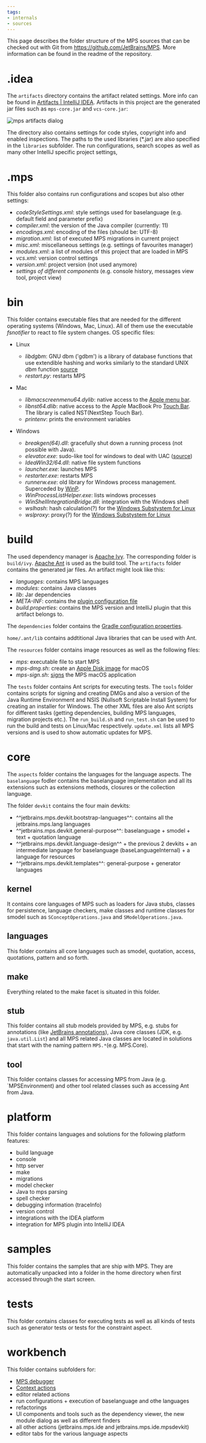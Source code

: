 ```yaml
---
tags:
- internals
- sources
---
```


This page describes the folder structure of the MPS sources that can be checked out with Git from https://github.com/JetBrains/MPS.
More information can be found in the readme of the repository.

# .idea

The `artifacts` directory contains the artifact related settings. More info can be found
in [Artifacts | IntelliJ IDEA](https://www.jetbrains.com/help/idea/working-with-artifacts.html). Artifacts in this project are the generated jar files
such as `mps-core.jar` and `vcs-core.jar`:

![mps artifacts dialog](mps_artifacts.png)

The directory also contains settings for code styles, copyright info and enabled inspections. The paths to the used libraries (*.jar) are also specified in the `libraries` subfolder. The run configurations, search scopes as well as
many other IntelliJ specific project settings,

# .mps

This folder also contains run configurations and scopes but also other settings:

- *codeStyleSettings.xml*: style settings used for baselanguage (e.g. default field and parameter prefix)
- *compiler.xml*: the version of the Java compiler (currently: 11)
- *encodings.xml*: encoding of the files (should be: UTF-8)
- *migration.xml*: list of executed MPS migrations in current project 
- *misc.xml*: miscellaneous settings (e.g. settings of favourites manager)
- *modules.xml*: a list of modules of this project that are loaded in MPS
- *vcs.xml*: version control settings
- *version.xml*: project version (not used anymore)
- *settings of different components* (e.g. console history, messages view tool, project view)

# bin

This folder contains executable files that are needed for the different
operating systems (Windows, Mac, Linux). All of them use the executable *fsnotifier* to react to file system changes. OS specific files:

- Linux
    - *libdgbm*: GNU dbm ('gdbm') is a library of database functions that use extendible hashing and works similarly to the standard UNIX *dbm* function [source](https://packages.debian.org/de/sid/libgdbm-dev)
    - *restart.py*: restarts MPS

- Mac
    - *libmacscreenmenu64.dylib*: native access to the [Apple menu bar](https://support.apple.com/guide/mac-help/menu-bar-mchlp1446/mac).
    - *libnst64.dlib*: native access to the Apple MacBook Pro [Touch Bar](https://support.apple.com/guide/mac-help/use-the-touch-bar-mchlbfd5b039/mac). The library is called NST(NextStep Touch Bar).
    - *printenv*: prints the environment variables
  
- Windows
    - *breakgen(64).dll*: gracefully shut down a running process (not possible with Java).
    - *elevator.exe*: sudo-like tool for windows to deal with UAC ([source](https://stackoverflow.com/questions/53023013/elevator-exe-in-android-studio-update))
    - *IdeaWin32/64.dll*: native file system functions
    - *launcher.exe*: launches MPS
    - *restarter.exe*: restarts MPS
    - *runnerw.exe*: old library for Windows process management. Superceded by [WinP](https://github.com/jenkinsci/winp).
    - *WinProcessListHelper.exe*: lists windows processes
    - *WinShellIntegrationBridge.dll*: integration with the Windows shell
    - *wslhash*: hash calculation(?) for the [Windows Substystem for Linux](https://www.jetbrains.com/help/idea/how-to-use-wsl-development-environment-in-product.html)
    - *wslproxy*: proxy(?) for the [Windows Substystem for Linux](https://www.jetbrains.com/help/idea/how-to-use-wsl-development-environment-in-product.html)

# build

The used dependency manager is [Apache Ivy](https://ant.apache.org/ivy/). The corresponding folder is `build/ivy`.
[Apache Ant](https://ant.apache.org/) is used as the build tool.
The `artifacts` folder contains the generated jar files. An artifact might look like this:

- *languages*: contains MPS languages
- *modules*: contains Java classes
- *lib*: Jar dependencies
- *META-INF*: contains the [plugin configuration file](https://plugins.jetbrains.com/docs/intellij/plugin-configuration-file.html)
- *build.properties*: contains the MPS version and IntelliJ plugin that this artifact belongs to.

The `dependencies` folder contains the [Gradle configuration properties](https://docs.gradle.org/current/userguide/build_environment.html#sec:gradle_configuration_properties).

`home/.ant/lib` contains addtitional Java libraries that can be used with Ant.

The `resources` folder contains image resources as well as the following files:

- *mps*: executable file to start MPS
- *mps-dmg.sh*: create an [Apple Disk image](https://www.howtogeek.com/362166/what-is-a-dmg-file-and-how-do-i-use-one/) for macOS
- *mps-sign.sh*: [signs](https://developer.apple.com/library/archive/documentation/Security/Conceptual/CodeSigningGuide/Introduction/Introduction.html) the MPS macOS application

The `tests` folder contains Ant scripts for executing tests.
The `tools` folder contains scripts for signing and creating DMGs and also
a version of the Java Runtime Environment and NSIS (Nullsoft Scriptable Install System) for creating an installer for Windows.
The other XML files are also Ant scripts for different tasks (getting dependencies, building MPS languages, migration projects etc.).
The `run_build.sh` and `run_test.sh` can be used to run the build and tests
on Linux/Mac respectively. `update.xml` lists all MPS versions and is used to show automatic updates for MPS.

# core

The `aspects` folder contains the languages for the language aspects.
The `baselanguage` fodler contains the baselanguage implementation and all its extensions such as extensions methods, closures or the collection language.

The folder `devkit` contains the four main devkits:

- ^^jetbrains.mps.devkit.bootstrap-languages^^: contains all the jetbrains.mps.lang languages
- ^^jetbrains.mps.devkit.general-purpose^^: baselanguage + smodel + text +  quotation language
- ^^jetbrains.mps.devkit.language-design^^ + the previous 2 devkits + an intermediate language for baselanguage (baseLanguageInternal) + a language for resources
- ^^jetbrains.mps.devkit.templates^^: general-purpose + generator languages

## kernel

It contains core languages of MPS such as loaders for Java stubs, classes for persistence, language checkers,
make classes and runtime classes for smodel such as `SConceptOperations.java` and `SModelOperations.java`.  

## languages

This folder contains all core languages such as smodel, quotation, access, quotations, pattern and so forth.

## make

Everything related to the make facet is situated in this folder.

## stub

This folder contains all stub models provided by MPS, e.g. stubs for annotations (like [JetBrains annotations](https://github.com/JetBrains/java-annotations)), Java core classes (JDK, e.g. `java.util.List`) and all MPS related Java classes are located in solutions that start with the naming pattern `MPS.*`(e.g. MPS.Core).

## tool

This folder contains classes for accessing MPS from Java (e.g. `MPSEnvironment) and other tool related classes such as accessing Ant from Java.

# platform

This folder contains languages and solutions for the following platform features:

- build language
- console
- http server
- make
- migrations
- model checker
- Java to mps parsing
- spell checker
- debugging information (traceInfo)
- version control
- integrations with the IDEA platform
- integration for MPS plugin into IntelliJ IDEA

# samples

This folder contains the samples that are ship with MPS. They are automatically unpacked into a folder in the home directory when first accessed through the start screen.

# tests

This folder contains classes for executing tests as well as all kinds of tests such as generator tests or tests for the constraint aspect.

# workbench

This folder contains subfolders for:

- [MPS debugger](https://www.jetbrains.com/help/mps/using-mps-debugger.html)
- [Context actions](https://www.jetbrains.com/help/mps/context-actions-tool.html)
- editor related actions
- run configurations + execution of baselanguage and othe languages
- refactorings
- UI components and tools such as the dependency viewer, the new module dialog as well as different finders
- all other actions (jetbrains.mps.ide and jetbrains.mps.ide.mpsdevkit)
- editor tabs for the various language aspects
